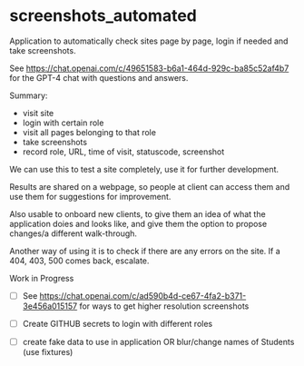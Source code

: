 # screenshots_automated
Application to automatically check sites page by page, login if needed and take screenshots.

See https://chat.openai.com/c/49651583-b6a1-464d-929c-ba85c52af4b7 for the GPT-4 chat with questions and answers.

Summary:
- visit site
- login with certain role
- visit all pages belonging to that role
- take screenshots
- record role, URL, time of visit, statuscode, screenshot

We can use this to test a site completely, use it for further development.

Results are shared on a webpage, so people at client can access them and use them for suggestions for improvement.

Also usable to onboard new clients, to give them an idea of what the application doies and looks like, and give them the option to propose changes/a different walk-through.

Another way of using it is to check if there are any errors on the site. If a 404, 403, 500 comes back, escalate.

Work in Progress

- [ ] See https://chat.openai.com/c/ad590b4d-ce67-4fa2-b371-3e456a015157 for ways to get higher resolution screenshots
- [ ] Create GITHUB secrets to login with different roles
- [ ] create fake data to use in application OR blur/change names of Students (use fixtures)

